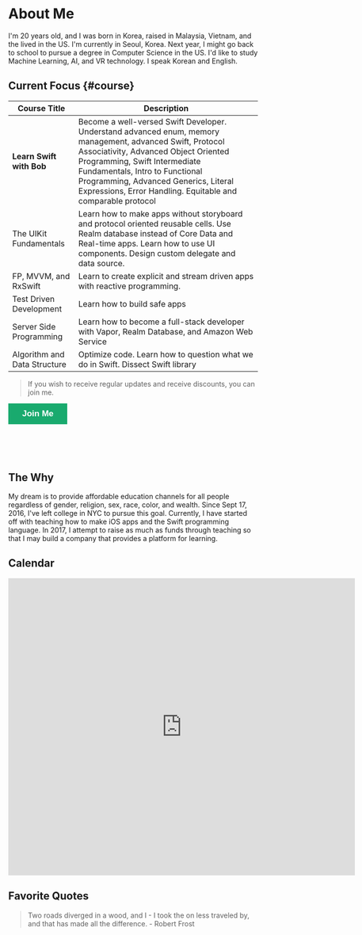 
# About Me
I'm 20 years old, and I was born in Korea, raised in Malaysia, Vietnam, and the lived in the US. I'm currently in Seoul, Korea. Next year, I might go back to school to pursue a degree in Computer Science in the US. I'd like to study Machine Learning, AI, and VR technology. I speak Korean and English.

## Current Focus {#course}
| Course Title  |  Description |
|----------|--------|
| **Learn Swift with Bob** | Become a well-versed Swift Developer. Understand advanced enum, memory management, advanced Swift, Protocol Associativity, Advanced Object Oriented Programming, Swift Intermediate Fundamentals, Intro to Functional Programming, Advanced Generics, Literal Expressions, Error Handling. Equitable and comparable protocol |
| The UIKit Fundamentals | Learn how to make apps without storyboard and protocol oriented reusable cells. Use Realm database instead of Core Data and Real-time apps. Learn how to use UI components. Design custom delegate and data source.  |
| FP, MVVM, and RxSwift  | Learn to create explicit and stream driven apps with reactive programming. |
| Test Driven Development   | Learn how to build safe apps |
| Server Side Programming | Learn how to become a full-stack developer with Vapor, Realm Database, and Amazon Web Service |
| Algorithm and Data Structure  | Optimize code. Learn how to question what we do in Swift. Dissect Swift library |

> If you wish to receive regular updates and receive discounts, you can join me.

<a class="typeform-share button" href="https://boblee.typeform.com/to/oR9Nt2" data-mode="popup" style="display:inline-block;text-decoration:none;background-color:#19AA6E;color:white;cursor:pointer;font-family:Helvetica,Arial,sans-serif;font-size:17px;line-height:42.5px;text-align:center;margin:0;height:42.5px;padding:0px 28px;border-radius:0px;max-width:100%;white-space:nowrap;overflow:hidden;text-overflow:ellipsis;font-weight:bold;-webkit-font-smoothing:antialiased;-moz-osx-font-smoothing:grayscale;" target="_blank">Join Me</a><script>(function(){var qs,js,q,s,d=document,gi=d.getElementById,ce=d.createElement,gt=d.getElementsByTagName,id="typef_orm_share",b="https://s3-eu-west-1.amazonaws.com/share.typeform.com/";if(!gi.call(d,id)){js=ce.call(d,"script");js.id=id;js.src=b+"share.js";q=gt.call(d,"script")[0];q.parentNode.insertBefore(js,q)}})()</script>

<br>
<br>
<br>

## The Why
My dream is to provide affordable education channels for all people regardless of gender, religion, sex, race, color, and wealth. Since Sept 17, 2016, I've left college in NYC to pursue this goal. Currently, I have started off with teaching how to make iOS apps and the Swift programming language. In 2017, I attempt to raise as much as funds through teaching so that I may build a company that provides a platform for learning.


## Calendar
<iframe src="https://calendar.google.com/calendar/embed?height=600&amp;wkst=2&amp;hl=en&amp;bgcolor=%23ffffff&amp;src=bobleesj%40gmail.com&amp;color=%231B887A&amp;ctz=Asia%2FSeoul" style="border-width:0" width="700" height="600" frameborder="0" scrolling="no"></iframe>

## Favorite Quotes
> Two roads diverged in a wood, and I - I took the on less traveled by, and that has made all the difference. - Robert Frost
